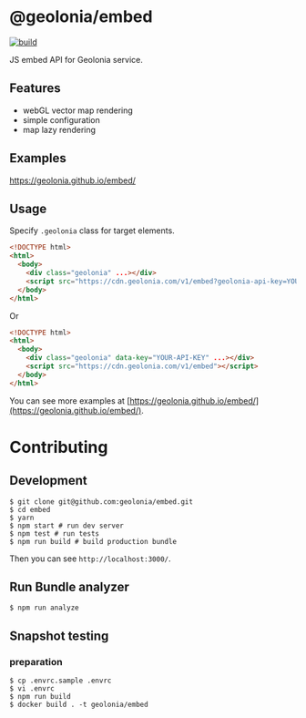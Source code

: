 # @geolonia/embed

[![build](https://github.com/geolonia/embed/actions/workflows/build.yml/badge.svg)](https://github.com/geolonia/embed/actions/workflows/build.yml)

JS embed API for Geolonia service.

## Features

- webGL vector map rendering
- simple configuration
- map lazy rendering

## Examples

https://geolonia.github.io/embed/

## Usage

Specify `.geolonia` class for target elements.

```html
<!DOCTYPE html>
<html>
  <body>
    <div class="geolonia" ...></div>
    <script src="https://cdn.geolonia.com/v1/embed?geolonia-api-key=YOUR-API-KEY"></script>
  </body>
</html>
```

Or

```html
<!DOCTYPE html>
<html>
  <body>
    <div class="geolonia" data-key="YOUR-API-KEY" ...></div>
    <script src="https://cdn.geolonia.com/v1/embed"></script>
  </body>
</html>
```

You can see more examples at [https://geolonia.github.io/embed/](https://geolonia.github.io/embed/).

# Contributing

## Development

```shell
$ git clone git@github.com:geolonia/embed.git
$ cd embed
$ yarn
$ npm start # run dev server
$ npm test # run tests
$ npm run build # build production bundle
```

Then you can see `http://localhost:3000/`.

## Run Bundle analyzer

```shell
$ npm run analyze
```

## Snapshot testing

### preparation

```shell
$ cp .envrc.sample .envrc
$ vi .envrc
$ npm run build
$ docker build . -t geolonia/embed
```
